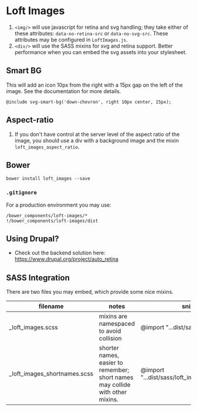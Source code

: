 # Loft Images

1. `<img/>` will use javascript for retina and svg handling; they take either of these attributes: `data-no-retina-src` or `data-no-svg-src`.  These attributes may be configured in `LoftImages.js`.
1. `<div/>` will use the SASS mixins for svg and retina support.  Better performance when you can embed the svg assets into your stylesheet.

## Smart BG
This will add an icon 10px from the right with a 15px gap on the left of the image.  See the documentation for more details.

    @include svg-smart-bg('down-chevron', right 10px center, 15px);

## Aspect-ratio
1. If you don't have control at the server level of the aspect ratio of the image, you should use a div with a background image and the mixin `loft_images_aspect_ratio`.
## Bower
    bower install loft_images --save

### `.gitignore`
For a production environment you may use:

    /bower_components/loft-images/*
    !/bower_components/loft-images/dist

## Using Drupal?
* Check out the backend solution here: <https://www.drupal.org/project/auto_retina>

## SASS Integration
There are two files you may embed, which provide some nice mixins.

| filename | notes | snippet |
|----------|----------|------|
| \_loft\_images.scss | mixins are namespaced to avoid collision | @import "...dist/sass/loft_images" |
| \_loft\_images\_shortnames.scss | shorter names, easier to remember; short names may collide with other mixins. | @import "...dist/sass/loft_images_shortnames" |

